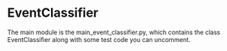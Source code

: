 # EventClassifier
The main module is the main_event_classifier.py, which contains the class EventClassifier along with some test code you can uncomment.

